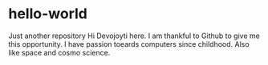 # hello-world
Just another repository
Hi Devojoyti here. I am thankful to Github to give me this opportunity.
I have passion toeards computers since childhood.
Also like space and cosmo science.
